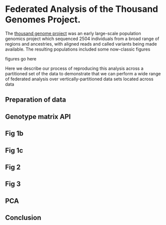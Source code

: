 # Federated Analysis of the Thousand Genomes Project.

The [thousand genome project](http://www.internationalgenome.org) was an early large-scale population genomics
project which sequenced 2504 individuals from a broad range of regions and ancestries, with aligned reads and called
variants being made available.  The resulting populations included some now-classic figures 

figures go here

Here we describe our process of reproducing this analysis across a partitioned set of the data to demonstrate 
that we can perform a wide range of federated analysis over vertically-partitioned data sets located across data

## Preparation of data

## Genotype matrix API

## Fig 1b

## Fig 1c

## Fig 2

## Fig 3

## PCA


## Conclusion
